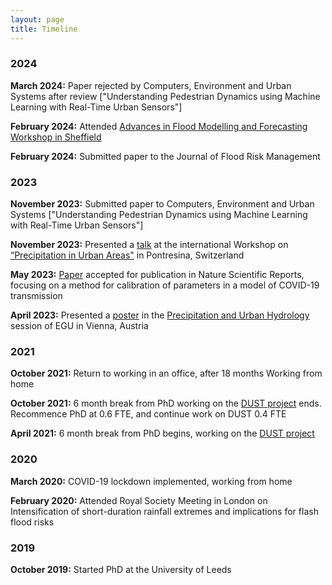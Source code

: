 ```yaml
---
layout: page
title: Timeline
---
```


### 2024

**March 2024:** Paper rejected by Computers, Environment and Urban Systems after review ["Understanding Pedestrian Dynamics using Machine Learning with Real-Time Urban Sensors"]

**February 2024:** Attended [Advances in Flood Modelling and Forecasting Workshop in Sheffield](https://www.sheffield.ac.uk/civil/news/advances-flood-modelling-and-forecasting-workshop#:~:text=Dr%20Georges%20Kesserwani%2C%20Senior%20Lecturer,on%201%2D2%20February%202024)

**February 2024:** Submitted paper to the Journal of Flood Risk Management

### 2023

**November 2023:** Submitted paper to Computers, Environment and Urban Systems ["Understanding Pedestrian Dynamics using Machine Learning with Real-Time Urban Sensors"]

**November 2023:** Presented a [talk](https://masher92.github.io/pdfs/Prez_MollyAsher.pdf) at the international Workshop on [“Precipitation in Urban Areas"](https://urbanrain.ethz.ch/) in Pontresina, Switzerland

**May 2023:** [Paper](https://www.nature.com/articles/s41598-023-35580-z) accepted for publication in Nature Scientific Reports, focusing on a method for calibration of parameters in a model of COVID-19 transmission 

**April 2023:** Presented a [poster](https://meetingorganizer.copernicus.org/EGU23/EGU23-12555.html) in the [Precipitation and Urban Hydrology](https://meetingorganizer.copernicus.org/EGU23/session/45991) session of EGU in Vienna, Austria


### 2021

**October 2021:** Return to working in an office, after 18 months Working from home

**October 2021:** 6 month break from PhD working on the [DUST project](https://dust.leeds.ac.uk/) ends. Recommence PhD at 0.6 FTE, and continue work on DUST 0.4 FTE

**April 2021:** 6 month break from PhD begins, working on the [DUST project](https://dust.leeds.ac.uk/)    


### 2020
**March 2020:** COVID-19 lockdown implemented, working from home   

**February 2020:** Attended Royal Society Meeting in London on Intensification of short-duration rainfall extremes and implications for flash flood risks  

### 2019
**October 2019:** Started PhD at the University of Leeds
